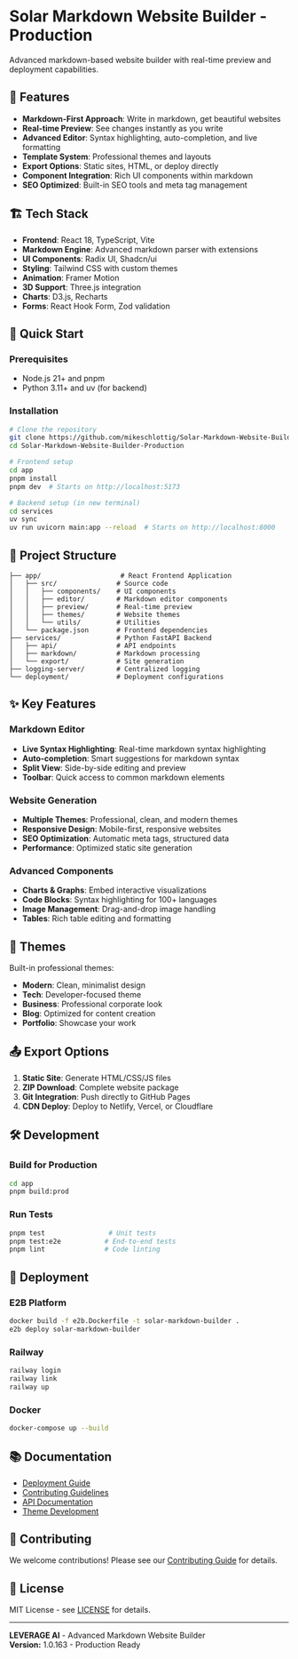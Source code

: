 # Solar Markdown Website Builder - Production

Advanced markdown-based website builder with real-time preview and deployment capabilities.

## 🌟 Features

- **Markdown-First Approach**: Write in markdown, get beautiful websites
- **Real-time Preview**: See changes instantly as you write
- **Advanced Editor**: Syntax highlighting, auto-completion, and live formatting
- **Template System**: Professional themes and layouts
- **Export Options**: Static sites, HTML, or deploy directly
- **Component Integration**: Rich UI components within markdown
- **SEO Optimized**: Built-in SEO tools and meta tag management

## 🏗️ Tech Stack

- **Frontend**: React 18, TypeScript, Vite
- **Markdown Engine**: Advanced markdown parser with extensions
- **UI Components**: Radix UI, Shadcn/ui
- **Styling**: Tailwind CSS with custom themes
- **Animation**: Framer Motion
- **3D Support**: Three.js integration
- **Charts**: D3.js, Recharts
- **Forms**: React Hook Form, Zod validation

## 🚀 Quick Start

### Prerequisites
- Node.js 21+ and pnpm
- Python 3.11+ and uv (for backend)

### Installation

```bash
# Clone the repository
git clone https://github.com/mikeschlottig/Solar-Markdown-Website-Builder-Production.git
cd Solar-Markdown-Website-Builder-Production

# Frontend setup
cd app
pnpm install
pnpm dev  # Starts on http://localhost:5173

# Backend setup (in new terminal)
cd services
uv sync
uv run uvicorn main:app --reload  # Starts on http://localhost:8000
```

## 📁 Project Structure

```
├── app/                    # React Frontend Application
│   ├── src/               # Source code
│   │   ├── components/    # UI components
│   │   ├── editor/        # Markdown editor components
│   │   ├── preview/       # Real-time preview
│   │   ├── themes/        # Website themes
│   │   └── utils/         # Utilities
│   └── package.json       # Frontend dependencies
├── services/              # Python FastAPI Backend
│   ├── api/               # API endpoints
│   ├── markdown/          # Markdown processing
│   └── export/            # Site generation
├── logging-server/        # Centralized logging
└── deployment/            # Deployment configurations
```

## ✨ Key Features

### Markdown Editor
- **Live Syntax Highlighting**: Real-time markdown syntax highlighting
- **Auto-completion**: Smart suggestions for markdown syntax
- **Split View**: Side-by-side editing and preview
- **Toolbar**: Quick access to common markdown elements

### Website Generation
- **Multiple Themes**: Professional, clean, and modern themes
- **Responsive Design**: Mobile-first, responsive websites
- **SEO Optimization**: Automatic meta tags, structured data
- **Performance**: Optimized static site generation

### Advanced Components
- **Charts & Graphs**: Embed interactive visualizations
- **Code Blocks**: Syntax highlighting for 100+ languages
- **Image Management**: Drag-and-drop image handling
- **Tables**: Rich table editing and formatting

## 🎨 Themes

Built-in professional themes:
- **Modern**: Clean, minimalist design
- **Tech**: Developer-focused theme
- **Business**: Professional corporate look
- **Blog**: Optimized for content creation
- **Portfolio**: Showcase your work

## 📤 Export Options

1. **Static Site**: Generate HTML/CSS/JS files
2. **ZIP Download**: Complete website package
3. **Git Integration**: Push directly to GitHub Pages
4. **CDN Deploy**: Deploy to Netlify, Vercel, or Cloudflare

## 🛠️ Development

### Build for Production

```bash
cd app
pnpm build:prod
```

### Run Tests

```bash
pnpm test                # Unit tests
pnpm test:e2e           # End-to-end tests
pnpm lint               # Code linting
```

## 🚀 Deployment

### E2B Platform
```bash
docker build -f e2b.Dockerfile -t solar-markdown-builder .
e2b deploy solar-markdown-builder
```

### Railway
```bash
railway login
railway link
railway up
```

### Docker
```bash
docker-compose up --build
```

## 📚 Documentation

- [Deployment Guide](DEPLOYMENT.md)
- [Contributing Guidelines](CONTRIBUTING.md)
- [API Documentation](services/README.md)
- [Theme Development](docs/themes.md)

## 🤝 Contributing

We welcome contributions! Please see our [Contributing Guide](CONTRIBUTING.md) for details.

## 📄 License

MIT License - see [LICENSE](LICENSE) for details.

---

**LEVERAGE AI** - Advanced Markdown Website Builder  
**Version:** 1.0.163 - Production Ready
